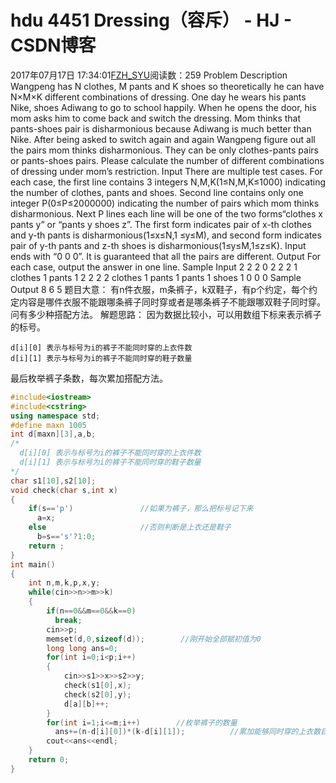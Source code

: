 # hdu  4451  Dressing（容斥） - HJ - CSDN博客
2017年07月17日 17:34:01[FZH_SYU](https://me.csdn.net/feizaoSYUACM)阅读数：259
Problem Description 
Wangpeng has N clothes, M pants and K shoes so theoretically he can have N×M×K different combinations of dressing. 
One day he wears his pants Nike, shoes Adiwang to go to school happily. When he opens the door, his mom asks him to come back and switch the dressing. Mom thinks that pants-shoes pair is disharmonious because Adiwang is much better than Nike. After being asked to switch again and again Wangpeng figure out all the pairs mom thinks disharmonious. They can be only clothes-pants pairs or pants-shoes pairs. 
Please calculate the number of different combinations of dressing under mom’s restriction.
Input 
There are multiple test cases. 
For each case, the first line contains 3 integers N,M,K(1≤N,M,K≤1000) indicating the number of clothes, pants and shoes. 
Second line contains only one integer P(0≤P≤2000000) indicating the number of pairs which mom thinks disharmonious. 
Next P lines each line will be one of the two forms“clothes x pants y” or “pants y shoes z”. 
The first form indicates pair of x-th clothes and y-th pants is disharmonious(1≤x≤N,1 ≤y≤M), and second form indicates pair of y-th pants and z-th shoes is disharmonious(1≤y≤M,1≤z≤K). 
Input ends with “0 0 0”. 
It is guaranteed that all the pairs are different.
Output 
For each case, output the answer in one line.
Sample Input
2 2 2 
0 
2 2 2 
1 
clothes 1 pants 1 
2 2 2 
2 
clothes 1 pants 1 
pants 1 shoes 1 
0 0 0
Sample Output
8 
6 
5
题目大意： 
有n件衣服，m条裤子，k双鞋子，有p个约定，每个约定内容是哪件衣服不能跟哪条裤子同时穿或者是哪条裤子不能跟哪双鞋子同时穿。问有多少种搭配方法。
解题思路： 
因为数据比较小，可以用数组下标来表示裤子的标号。
```
d[i][0] 表示与标号为i的裤子不能同时穿的上衣件数 
d[i][1] 表示与标号为i的裤子不能同时穿的鞋子数量
```
最后枚举裤子条数，每次累加搭配方法。
```cpp
#include<iostream>
#include<cstring>
using namespace std;
#define maxn 1005
int d[maxn][3],a,b;         
/*
  d[i][0] 表示与标号为i的裤子不能同时穿的上衣件数  
  d[i][1] 表示与标号为i的裤子不能同时穿的鞋子数量 
*/ 
char s1[10],s2[10]; 
void check(char s,int x)      
{
    if(s=='p')               //如果为裤子，那么把标号记下来 
      a=x;
    else                     //否则判断是上衣还是鞋子 
      b=s=='s'?1:0;
    return ;
}
int main()
{
    int n,m,k,p,x,y;
    while(cin>>n>>m>>k)
    {
        if(n==0&&m==0&&k==0)
          break;
        cin>>p;
        memset(d,0,sizeof(d));        //刚开始全部赋初值为0 
        long long ans=0;
        for(int i=0;i<p;i++)           
        {
            cin>>s1>>x>>s2>>y;
            check(s1[0],x);
            check(s2[0],y);
            d[a][b]++;               
        } 
        for(int i=1;i<=m;i++)        //枚举裤子的数量 
          ans+=(n-d[i][0])*(k-d[i][1]);          //累加能够同时穿的上衣数目 与 能够同时穿的鞋子数目 的 乘积 
        cout<<ans<<endl; 
    }
    return 0;
}
```
